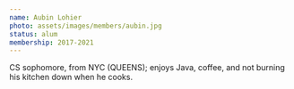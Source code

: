 ```yaml
---
name: Aubin Lohier
photo: assets/images/members/aubin.jpg
status: alum
membership: 2017-2021
---
```

CS sophomore, from NYC (QUEENS); enjoys Java, coffee,
and not burning his kitchen down when he cooks.
